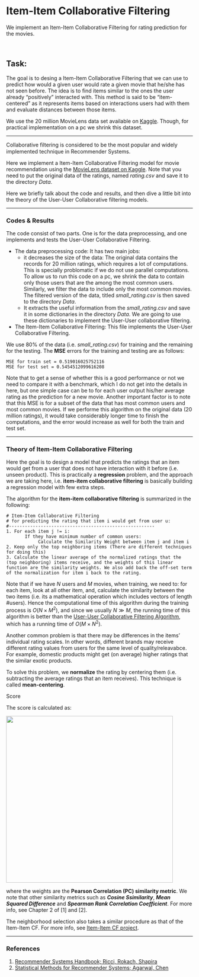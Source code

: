 # Item-Item Collaborative Filtering

We implement an Item-Item Collaborative Filtering for rating prediction for the movies.

<br />

## Task:

The goal is to desing a Item-Item Collaborative Filtering that we can use to predict how would a given user would rate a given movie that he/she has not seen before. The idea is to find items similar to the ones the user already “positively” interacted with. This method is said to be “item-centered” as it represents items based on interactions users had with them and evaluate distances between those items.

We use the 20 million MovieLens data set available on [Kaggle](https://www.kaggle.com/grouplens/movielens-20m-dataset). Though, for practical implementation on a pc we shrink this dataset.

---

Collaborative ﬁltering is considered to be the most popular and widely implemented technique in Recommender Systems.

Here we implement a Item-Item Collaborative Filtering model for movie recommendation using the [MovieLens dataset on Kaggle](https://www.kaggle.com/grouplens/movielens-20m-dataset). Note that you need to put the original data of the ratings, named *rating.csv* and save it to the directory *Data*.

Here we briefly talk about the code and results, and then dive a little bit into the theory of the User-User Collaborative filtering models.

---

### Codes & Results

The code consist of two parts. One is for the data preprocessing, and one implements and tests the User-User Collaborative Filtering.

- The data preprocessing code: It has two main jobs:
  - it decreases the size of the data: The original data contains the records for 20 million ratings, which requires a lot of computations. This is specially problomatic if we do not use parallel computations. To allow us to run this code on a pc, we shrink the data to contain only those users that are the among the most common users. Similarly, we filter the data to include only the most common movies. The filtered version of the data, titled *small_rating.csv* is then saved to the directory *Data*.
  - It extracts the useful information from the *small_rating.csv* and save it in some dictionaries in the directory *Data*. We are going to use these dictionaries to implement the User-User collaborative filtering.
- The Item-Item Collaborative Filtering: This file implements the User-User Collaborative Filtering.

We use 80% of the data (i.e. *small_rating.csv*) for training and the remaining for the testing. The **MSE** errors for the training and testing are as follows:

```
MSE for train set = 0.519016025752116
MSE for test set = 0.5454512099616208
```

Note that to get a sense of whether this is a good performance or not we need to compare it with a benchmark, which I do not get into the details in here, but one simple case can be to for each user output his/her average rating as the prediction for a new movie. Another important factor is to note that this MSE is for a subset of the data that has most common users and most common movies. If we performe this algorithm on the original data (20 million ratings), it would take considerably longer time to finish the computations, and the error would increase as well for both the train and test set.

---

### Theory of Item-Item Collaborative Filtering

Here the goal is to design a model that predicts the ratings that an item would get from a user that does not have interaction with it before (i.e. unseen product). This is practically a **regression** problem, and the approach we are taking here, i.e. **item-item collaborative filtering** is basically building a regression model with few extra steps.

The algorithm for the **item-item collaborative filtering** is summarized in the following:

```
# Item-Item Collaborative Filtering
# for predicting the rating that item i would get from user u:
#-------------------------------------------------------
1. For each item j != i:
	   If they have minimum number of common users:
		    Calculate the Similarity Weight between item j and item i
2. Keep only the top neighboring items (There are different techniques for doing this)
3. Calculate the linear average of the normalized ratings that the (top neighboring) items receive, and the weights of this linear function are the similarity weights. We also add back the off-set term of the normalization for item i back to the rating.
```



Note that if we have *N* users and *M* movies, when training, we need to: for each item, look at all other item, and, calculate the similarity between the two items (i.e. its a mathematical operation which includes vectors of length #users). Hence the computational time of this algorithm during the training process is $O(N×M^2 )$, and since we usually $N \gg M$, the running time of this algorithm is better than the [User-User Collaborative Filtering Algorithm](https://github.com/hoseinkh/User_User_Collaborative_Filtering), which has a running time of $O(M×N^2 )$.



Another common problem is that there may be differences in the items’ individual rating scales. In other words, different brands may receive different rating values from users for the same level of quality/releavabce. For example, domestic products might get (on average) higher ratings that the similar exotic products.

To solve this problem, we **normalize** the rating by centering them (i.e. subtracting the average ratings that an item receives). This technique is called **mean-centering**.



Score

The score is calculated as:

<p float="left">
  <img src="/figs/Item_Item_Collaborative_Filtering/figs/Item_Item_rating.png" width="450" />
</p>

where the weights are the **Pearson Correlation (PC) similarity metric**. We note that other similarity metrics such as ***Cosine Ssimilarity***, ***Mean Squared Difference*** and ***Spearman Rank Correlation Coefficient***. For more info, see Chapter 2 of [1] and [2].

The neighborhood selection also takes a similar procedure as that of the Item-Item CF. For more info, see [Item-Item CF project](https://github.com/hoseinkh/User_User_Collaborative_Filtering).

------

### References

1. [Recommender Systems Handbook; Ricci, Rokach, Shapira](https://www.cse.iitk.ac.in/users/nsrivast/HCC/Recommender_systems_handbook.pdf)
2. [Statistical Methods for Recommender Systems; Agarwal, Chen](https://www.cambridge.org/core/books/statistical-methods-for-recommender-systems/0051A5BA0721C2C6385B2891D219ECD4)

